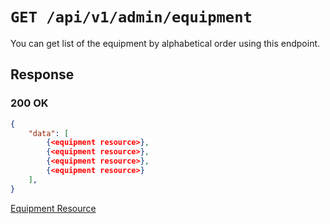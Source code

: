 # `GET /api/v1/admin/equipment`
You can get list of the equipment by alphabetical order using this endpoint.


## Response

### 200 OK

```json
{
    "data": [
        {<equipment resource>},
        {<equipment resource>},
        {<equipment resource>},
        {<equipment resource>}
    ],
}
```

[Equipment Resource](../../resources/equipment.md)
